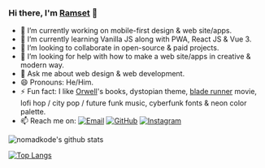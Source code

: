 ### Hi there, I'm [Ramset](https://nomadkode.github.io) 👋

- 🔭 I’m currently working on mobile-first design & web site/apps.
- 🌱 I’m currently learning Vanilla JS along with PWA, React JS & Vue 3.
- 👯 I’m looking to collaborate in open-source & paid projects.
- 🤔 I’m looking for help with how to make a web site/apps in creative & modern way.
- 💬 Ask me about web design & web development.
- 😄 Pronouns: He/Him.
- ⚡ Fun fact: I like [Orwell](https://en.wikipedia.org/wiki/George_Orwell)'s books, dystopian theme, [blade runner](https://www.imdb.com/title/tt0083658/) movie, lofi hop / city pop / future funk music, cyberfunk fonts & neon color palette.
- 📫 Reach me on:
<a href="mailto:setiawanramadyan@gmail.com" target="_blank"><img src="https://img.shields.io/badge/-Gmail-c14438?style=flat-square&logo=Gmail&logoColor=white" alt="Email"></a>
<a href="https://github.com/nomadkode" target="_blank"><img src="https://img.shields.io/badge/-GitHub-181717?style=flat-square&logo=github" alt="GitHub"></a>
<a href="https://instagram.com/nomadkode" target="_blank"><img src="https://img.shields.io/badge/-Instagram-e4405f?style=flat-square&logo=instagram&logoColor=white" alt="Instagram"></a>
<!--
<a href="https://t.me/" target="_blank"><img src="https://img.shields.io/badge/-Telegram-2ca5e0?style=flat-square&logo=telegram" alt="Telegram"></a>
<a href="https://facebook.com/" target="_blank"><img src="https://img.shields.io/badge/-Facebook-1877f2?style=flat-square&logo=facebook&logoColor=white" alt="Facebook"></a>
<a href="https://twitter.com/" target="_blank"><img src="https://img.shields.io/badge/-Twitter-1ca0f1?style=flat-square&labelColor=1ca0f1&logo=twitter&logoColor=white" alt="Twitter"></a>
<a href="https://linkedin.com/in/" target="_blank"><img src="https://img.shields.io/badge/LinkedIn-%230077B5.svg?&style=flat-square&logo=linkedin&logoColor=white" alt="LinkedIn"></a>
-->


![nomadkode's github stats](https://github-readme-stats.vercel.app/api?username=nomadkode&show_icons=true&theme=onedark&count_private=true)


[![Top Langs](https://github-readme-stats.vercel.app/api/top-langs/?username=nomadkode&layout=compact&theme=onedark)](https://github.com/nomadkode/github-readme-stats)
